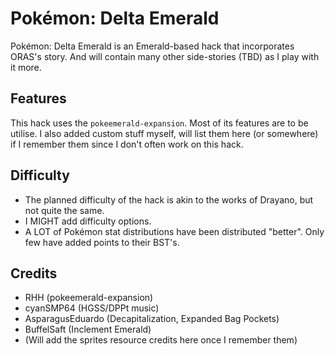 # Pokémon: Delta Emerald

Pokémon: Delta Emerald is an Emerald-based hack that incorporates ORAS's story. And will contain many other side-stories (TBD) as I play with it more.

## Features

This hack uses the `pokeemerald-expansion`. Most of its features are to be utilise.
I also added custom stuff myself, will list them here (or somewhere) if I remember them since I don't often work on this hack.

## Difficulty

- The planned difficulty of the hack is akin to the works of Drayano, but not quite the same.
- I MIGHT add difficulty options.
- A LOT of Pokémon stat distributions have been distributed "better". Only few have added points to their BST's.

## Credits

- RHH (pokeemerald-expansion)
- cyanSMP64 (HGSS/DPPt music)
- AsparagusEduardo (Decapitalization, Expanded Bag Pockets)
- BuffelSaft (Inclement Emerald)
- (Will add the sprites resource credits here once I remember them)
